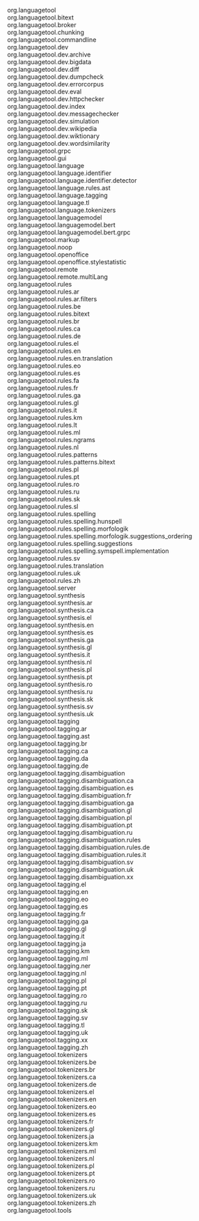 org.languagetool	 
org.languagetool.bitext	 
org.languagetool.broker	 
org.languagetool.chunking	 
org.languagetool.commandline	 
org.languagetool.dev	 
org.languagetool.dev.archive	 
org.languagetool.dev.bigdata	 
org.languagetool.dev.diff	 
org.languagetool.dev.dumpcheck	 
org.languagetool.dev.errorcorpus	 
org.languagetool.dev.eval	 
org.languagetool.dev.httpchecker	 
org.languagetool.dev.index	 
org.languagetool.dev.messagechecker	 
org.languagetool.dev.simulation	 
org.languagetool.dev.wikipedia	 
org.languagetool.dev.wiktionary	 
org.languagetool.dev.wordsimilarity	 
org.languagetool.grpc	 
org.languagetool.gui	 
org.languagetool.language	 
org.languagetool.language.identifier	 
org.languagetool.language.identifier.detector	 
org.languagetool.language.rules.ast	 
org.languagetool.language.tagging	 
org.languagetool.language.tl	 
org.languagetool.language.tokenizers	 
org.languagetool.languagemodel	 
org.languagetool.languagemodel.bert	 
org.languagetool.languagemodel.bert.grpc	 
org.languagetool.markup	 
org.languagetool.noop	 
org.languagetool.openoffice	 
org.languagetool.openoffice.stylestatistic	 
org.languagetool.remote	 
org.languagetool.remote.multiLang	 
org.languagetool.rules	 
org.languagetool.rules.ar	 
org.languagetool.rules.ar.filters	 
org.languagetool.rules.be	 
org.languagetool.rules.bitext	 
org.languagetool.rules.br	 
org.languagetool.rules.ca	 
org.languagetool.rules.de	 
org.languagetool.rules.el	 
org.languagetool.rules.en	 
org.languagetool.rules.en.translation	 
org.languagetool.rules.eo	 
org.languagetool.rules.es	 
org.languagetool.rules.fa	 
org.languagetool.rules.fr	 
org.languagetool.rules.ga	 
org.languagetool.rules.gl	 
org.languagetool.rules.it	 
org.languagetool.rules.km	 
org.languagetool.rules.lt	 
org.languagetool.rules.ml	 
org.languagetool.rules.ngrams	 
org.languagetool.rules.nl	 
org.languagetool.rules.patterns	 
org.languagetool.rules.patterns.bitext	 
org.languagetool.rules.pl	 
org.languagetool.rules.pt	 
org.languagetool.rules.ro	 
org.languagetool.rules.ru	 
org.languagetool.rules.sk	 
org.languagetool.rules.sl	 
org.languagetool.rules.spelling	 
org.languagetool.rules.spelling.hunspell	 
org.languagetool.rules.spelling.morfologik	 
org.languagetool.rules.spelling.morfologik.suggestions_ordering	 
org.languagetool.rules.spelling.suggestions	 
org.languagetool.rules.spelling.symspell.implementation	 
org.languagetool.rules.sv	 
org.languagetool.rules.translation	 
org.languagetool.rules.uk	 
org.languagetool.rules.zh	 
org.languagetool.server	 
org.languagetool.synthesis	 
org.languagetool.synthesis.ar	 
org.languagetool.synthesis.ca	 
org.languagetool.synthesis.el	 
org.languagetool.synthesis.en	 
org.languagetool.synthesis.es	 
org.languagetool.synthesis.ga	 
org.languagetool.synthesis.gl	 
org.languagetool.synthesis.it	 
org.languagetool.synthesis.nl	 
org.languagetool.synthesis.pl	 
org.languagetool.synthesis.pt	 
org.languagetool.synthesis.ro	 
org.languagetool.synthesis.ru	 
org.languagetool.synthesis.sk	 
org.languagetool.synthesis.sv	 
org.languagetool.synthesis.uk	 
org.languagetool.tagging	 
org.languagetool.tagging.ar	 
org.languagetool.tagging.ast	 
org.languagetool.tagging.br	 
org.languagetool.tagging.ca	 
org.languagetool.tagging.da	 
org.languagetool.tagging.de	 
org.languagetool.tagging.disambiguation	 
org.languagetool.tagging.disambiguation.ca	 
org.languagetool.tagging.disambiguation.es	 
org.languagetool.tagging.disambiguation.fr	 
org.languagetool.tagging.disambiguation.ga	 
org.languagetool.tagging.disambiguation.gl	 
org.languagetool.tagging.disambiguation.pl	 
org.languagetool.tagging.disambiguation.pt	 
org.languagetool.tagging.disambiguation.ru	 
org.languagetool.tagging.disambiguation.rules	 
org.languagetool.tagging.disambiguation.rules.de	 
org.languagetool.tagging.disambiguation.rules.it	 
org.languagetool.tagging.disambiguation.sv	 
org.languagetool.tagging.disambiguation.uk	 
org.languagetool.tagging.disambiguation.xx	 
org.languagetool.tagging.el	 
org.languagetool.tagging.en	 
org.languagetool.tagging.eo	 
org.languagetool.tagging.es	 
org.languagetool.tagging.fr	 
org.languagetool.tagging.ga	 
org.languagetool.tagging.gl	 
org.languagetool.tagging.it	 
org.languagetool.tagging.ja	 
org.languagetool.tagging.km	 
org.languagetool.tagging.ml	 
org.languagetool.tagging.ner	 
org.languagetool.tagging.nl	 
org.languagetool.tagging.pl	 
org.languagetool.tagging.pt	 
org.languagetool.tagging.ro	 
org.languagetool.tagging.ru	 
org.languagetool.tagging.sk	 
org.languagetool.tagging.sv	 
org.languagetool.tagging.tl	 
org.languagetool.tagging.uk	 
org.languagetool.tagging.xx	 
org.languagetool.tagging.zh	 
org.languagetool.tokenizers	 
org.languagetool.tokenizers.be	 
org.languagetool.tokenizers.br	 
org.languagetool.tokenizers.ca	 
org.languagetool.tokenizers.de	 
org.languagetool.tokenizers.el	 
org.languagetool.tokenizers.en	 
org.languagetool.tokenizers.eo	 
org.languagetool.tokenizers.es	 
org.languagetool.tokenizers.fr	 
org.languagetool.tokenizers.gl	 
org.languagetool.tokenizers.ja	 
org.languagetool.tokenizers.km	 
org.languagetool.tokenizers.ml	 
org.languagetool.tokenizers.nl	 
org.languagetool.tokenizers.pl	 
org.languagetool.tokenizers.pt	 
org.languagetool.tokenizers.ro	 
org.languagetool.tokenizers.ru	 
org.languagetool.tokenizers.uk	 
org.languagetool.tokenizers.zh	 
org.languagetool.tools